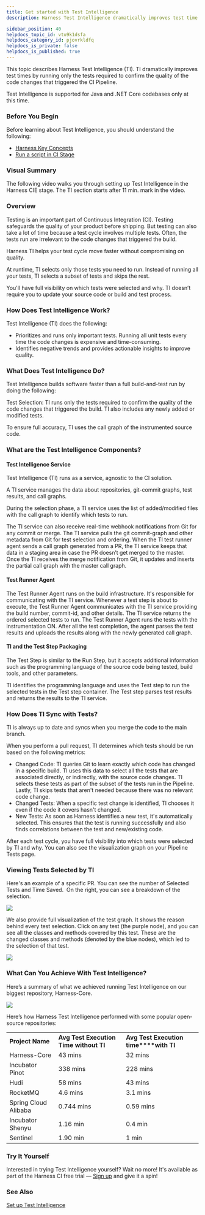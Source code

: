 ```yaml
---
title: Get started with Test Intelligence
description: Harness Test Intelligence dramatically improves test time by running only those tests required to confirm the quality of the code changes which triggered the build

sidebar_position: 40
helpdocs_topic_id: vtu9k1dsfa
helpdocs_category_id: pjovrkldfq
helpdocs_is_private: false
helpdocs_is_published: true
---
```


This topic describes Harness Test Intelligence (TI). TI dramatically improves test times by running only the tests required to confirm the quality of the code changes that triggered the CI Pipeline. 

Test Intelligence is supported for Java and .NET Core codebases only at this time.

### Before You Begin

Before learning about Test Intelligence, you should understand the following:

* [Harness Key Concepts](../../getting-started/learn-harness-key-concepts.md)
* [Run a script in CI Stage](../use-ci/run-ci-scripts/run-a-script-in-a-ci-stage.md)

### Visual Summary

The following video walks you through setting up Test Intelligence in the Harness CIE stage. The TI section starts after 11 min. mark in the video.

<!-- Video:
https://harness-1.wistia.com/medias/rpv5vwzpxz-->
<docvideo src="https://www.youtube.com/embed/eAtIO4bJ3No" />

<!-- div class="hd--embed" data-provider="YouTube" data-thumbnail="https://i.ytimg.com/vi/kZmOCLCpvmk/hqdefault.jpg"><iframe width=" 480" height="270" src="https://www.youtube.com/embed/eAtIO4bJ3No" frameborder="0" allowfullscreen="allowfullscreen"></iframe></div -->


### Overview

Testing is an important part of Continuous Integration (CI). Testing safeguards the quality of your product before shipping. But testing can also take a lot of time because a test cycle involves multiple tests. Often, the tests run are irrelevant to the code changes that triggered the build.

Harness TI helps your test cycle move faster without compromising on quality. 

At runtime, TI selects only those tests you need to run. Instead of running all your tests, TI selects a subset of tests and skips the rest. 

You'll have full visibility on which tests were selected and why. TI doesn’t require you to update your source code or build and test process.

### How Does Test Intelligence Work?

Test Intelligence (TI) does the following:

* Prioritizes and runs only important tests. Running all unit tests every time the code changes is expensive and time-consuming.
* Identifies negative trends and provides actionable insights to improve quality.

### What Does Test Intelligence Do?

Test Intelligence builds software faster than a full build-and-test run by doing the following:

Test Selection: TI runs only the tests required to confirm the quality of the code changes that triggered the build. TI also includes any newly added or modified tests.

To ensure full accuracy, TI uses the call graph of the instrumented source code. 

### What are the Test Intelligence Components?

#### Test Intelligence Service

Test Intelligence (TI) runs as a service, agnostic to the CI solution. 

A TI service manages the data about repositories, git-commit graphs, test results, and call graphs. 

During the selection phase, a TI service uses the list of added/modified files with the call graph to identify which tests to run.

The TI service can also receive real-time webhook notifications from Git for any commit or merge. The TI service pulls the git commit-graph and other metadata from Git for test selection and ordering. When the TI test runner agent sends a call graph generated from a PR, the TI service keeps that data in a staging area in case the PR doesn’t get merged to the master. Once the TI receives the merge notification from Git, it updates and inserts the partial call graph with the master call graph.

#### Test Runner Agent

The Test Runner Agent runs on the build infrastructure. It's responsible for communicating with the TI service. Whenever a test step is about to execute, the Test Runner Agent communicates with the TI service providing the build number, commit-id, and other details. The TI service returns the ordered selected tests to run. The Test Runner Agent runs the tests with the instrumentation ON. After all the test completion, the agent parses the test results and uploads the results along with the newly generated call graph.

#### TI and the Test Step Packaging

The Test Step is similar to the Run Step, but it accepts additional information such as the programming language of the source code being tested, build tools, and other parameters. 

TI identifies the programming language and uses the Test step to run the selected tests in the Test step container. The Test step parses test results and returns the results to the TI service.

### How Does TI Sync with Tests?

TI is always up to date and syncs when you merge the code to the main branch.

When you perform a pull request, TI determines which tests should be run based on the following metrics:

* Changed Code: TI queries Git to learn exactly which code has changed in a specific build. TI uses this data to select all the tests that are associated directly, or indirectly, with the source code changes. TI selects these tests as part of the subset of the tests run in the Pipeline. Lastly, TI skips tests that aren't needed because there was no relevant code change.
* Changed Tests: When a specific test change is identified, TI chooses it even if the code it covers hasn't changed.
* New Tests: As soon as Harness identifies a new test, it's automatically selected. This ensures that the test is running successfully and also finds correlations between the test and new/existing code.

After each test cycle, you have full visibility into which tests were selected by TI and why. You can also see the visualization graph on your Pipeline Tests page.

### Viewing Tests Selected by TI

Here's an example of a specific PR. You can see the number of Selected Tests and Time Saved.  On the right, you can see a breakdown of the selection. 

![](./static/test-intelligence-concepts-12.png)

We also provide full visualization of the test graph. It shows the reason behind every test selection. Click on any test (the purple node), and you can see all the classes and methods covered by this test. These are the changed classes and methods (denoted by the blue nodes), which led to the selection of that test.

![](./static/test-intelligence-concepts-511.png)

### What Can You Achieve With Test Intelligence?

Here’s a summary of what we achieved running Test Intelligence on our biggest repository, Harness-Core.

![](./static/test-intelligence-concepts-5012.png)

Here’s how Harness Test Intelligence performed with some popular open-source repositories:



|  |  |  |
| --- | --- | --- |
| **Project Name** | **Avg Test Execution Time without TI** | **Avg Test Execution time****with TI** |
| Harness-Core | 43 mins | 32 mins |
| Incubator Pinot | 338 mins | 228 mins |
| Hudi | 58 mins | 43 mins |
| RocketMQ | 4.6 mins | 3.1 mins |
| Spring Cloud Alibaba | 0.744 mins | 0.59 mins |
| Incubator Shenyu | 1.16 min | 0.4 min |
| Sentinel | 1.90 min | 1 min |

### Try It Yourself

Interested in trying Test Intelligence yourself? Wait no more! It's available as part of the Harness CI free trial — [Sign up](https://harness.io/pricing/) and give it a spin! 

### See Also

[Set up Test Intelligence](../use-ci/set-up-test-intelligence/set-up-test-intelligence.md)

